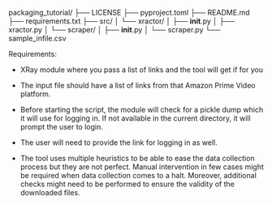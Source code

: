 packaging_tutorial/
├── LICENSE
├── pyproject.toml
├── README.md
├── requirements.txt
├── src/
│   └── xractor/
│       ├── __init__.py
│       ├── xractor.py
│       └── scraper/
│           ├── __init__.py
│           └── scraper.py
└── sample_infile.csv

Requirements:

- XRay module where you pass a list of links and the tool will get if for you
- The input file should have a list of links from that Amazon Prime Video platform.
- Before starting the script, the module will check for a pickle dump which it will use for logging in. If not available in the current directory, it will prompt the user to login.
- The user will need to provide the link for logging in as well.

- The tool uses multiple heuristics to be able to ease the data collection process but they are not perfect. Manual intervention in few cases might be required when data collection comes to a halt. Moreover, additional checks might need to be performed to ensure the validity of the downloaded files.
